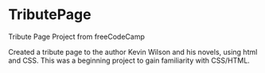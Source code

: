 # TributePage
Tribute Page Project from freeCodeCamp

Created a tribute page to the author Kevin Wilson and his novels, using html and CSS. This was a beginning project to gain familiarity with CSS/HTML.

